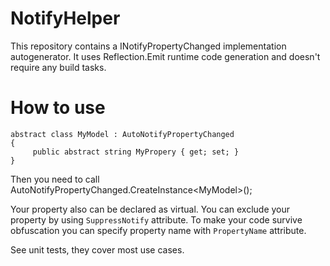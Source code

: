 NotifyHelper
============

This repository contains a INotifyPropertyChanged implementation autogenerator. It uses Reflection.Emit runtime code generation and doesn't require any build tasks.



How to use
==========
    abstract class MyModel : AutoNotifyPropertyChanged
    {
         public abstract string MyPropery { get; set; }
    }
Then you need to call AutoNotifyPropertyChanged.CreateInstance&lt;MyModel>();

Your property also can be declared as virtual. You can exclude your property by using `SuppressNotify` attribute. To make your code survive obfuscation you can specify property name with `PropertyName` attribute.

See unit tests, they cover most use cases.
